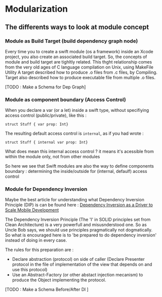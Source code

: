 # Modularization


## The differents ways to look at module concept
### Module as Build Target (build dependency graph node)
Every time you to create a swift module (os a framework) inside an Xcode project, you also create an associated build target.
So, the concepts of module and build target are tighltly related.
This thght relationship comes from the very old ages of C language compilation on Unix, using MakeFile Utility
A target described how to produce .o files from .c files, by Compiling. Target also described how to produce executable file from multiple .o files.

[TODO : Make a Schema for Dep Graph]


### Module as component boundary (Access Control)
When you declare a var (or a let) inside a swift type, without specifiying access control (public/private), like this : 

`struct Stuff { var prop: Int}`

The resulting default access control is `internal`, as if you had wrote : 

`struct Stuff { internal var prop: Int}`

What does mean this internal access control ? it means it's acessible from within the module only, not from other modules

So here we see that Swift modules are also the way to define components boundary : determining the inside/outside for (internal, defaulf) access control

### Module for Dependency Inversion 

Maybe the best article for understanding what Dependency Inversion Principle (DIP) is can be found here : [Dependency Inversion as a Driver to Scale Mobile Development](https://developers.soundcloud.com/blog/dependency-inversion-as-a-driver-to-scale-mobile-development)

The Dependency Inversion Principle  (The 'I' in SOLID principles set from Clean Architecture) is a very powerfull and misusnderstood one.
So as Uncle Bob says, we should use principles pragmatically not dogmatically. So what is encouraged here is to 'be prepared to do dependency inversion' instead of doing in every case.

The rules for this preparation are : 

* Declare abstraction (protocol) on side of caller (Declare Presenter protocol in the file of implementation of the view that depends on and use this protocol)
* Use an Abstract-Factory (or other abstact injection mecanism) to produce the Object implementing the protocol.

[TODO : Make a Schema Before/After DI ]

